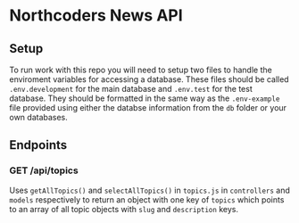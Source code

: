 # Northcoders News API

## Setup

To run work with this repo you will need to setup two files to handle the enviroment variables for accessing a database. These files should be called `.env.development` for the main database and `.env.test` for the test database. They should be formatted in the same way as the `.env-example` file provided using either the databse information from the `db` folder or your own databases.

## Endpoints

### GET /api/topics

Uses `getAllTopics()` and `selectAllTopics()` in `topics.js` in `controllers` and `models` respectively to return an object with one key of `topics` which points to an array of all topic objects with `slug` and `description` keys.
